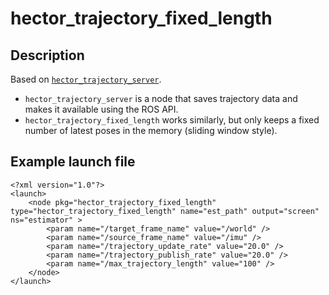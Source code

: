 # hector_trajectory_fixed_length 

## Description 
Based on [`hector_trajectory_server`](http://wiki.ros.org/hector_trajectory_server).

- `hector_trajectory_server` is a node that saves trajectory data and makes it available using the ROS API.
- `hector_trajectory_fixed_length` works similarly, but only keeps a fixed number of latest poses in the memory (sliding window style).

## Example launch file

```
<?xml version="1.0"?>
<launch>
    <node pkg="hector_trajectory_fixed_length" type="hector_trajectory_fixed_length" name="est_path" output="screen" ns="estimator" >
        <param name="/target_frame_name" value="/world" />
        <param name="/source_frame_name" value="/imu" />
        <param name="/trajectory_update_rate" value="20.0" />
        <param name="/trajectory_publish_rate" value="20.0" />
        <param name="/max_trajectory_length" value="100" />
    </node>
</launch>
```